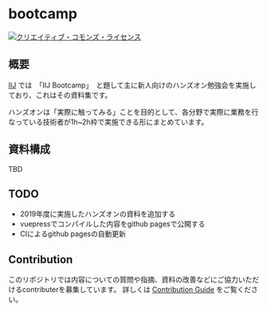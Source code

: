# bootcamp
<a rel="license" href="http://creativecommons.org/licenses/by-sa/4.0/"><img alt="クリエイティブ・コモンズ・ライセンス" style="border-width:0" src="https://i.creativecommons.org/l/by-sa/4.0/88x31.png" /></a>

## 概要

[IIJ](https://www.iij.ad.jp/) では　「IIJ Bootcamp」　と題して主に新人向けのハンズオン勉強会を実施しており、これはその資料集です。

ハンズオンは「実際に触ってみる」ことを目的として、各分野で実際に業務を行なっている技術者が1h~2h枠で実施できる形にまとめています。

## 資料構成

TBD

## TODO

- 2019年度に実施したハンズオンの資料を追加する
- vuepressでコンパイルした内容をgithub pagesで公開する
- CIによるgithub pagesの自動更新

## Contribution

このリポジトリでは内容についての質問や指摘、資料の改善などにご協力いただけるcontributerを募集しています。
詳しくは [Contribution Guide](CONTRIBUTING.md) をご覧ください。
